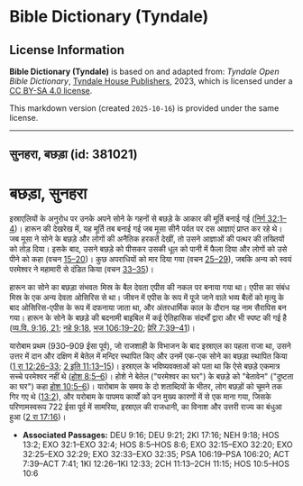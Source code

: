 # Bible Dictionary (Tyndale)

## License Information

**Bible Dictionary (Tyndale)** is based on and adapted from: _Tyndale Open Bible Dictionary_, [Tyndale House Publishers](https://tyndaleopenresources.com/), 2023, which is licensed under a [CC BY-SA 4.0 license](https://creativecommons.org/licenses/by-sa/4.0/legalcode.en).

This markdown version (created `2025-10-16`) is provided under the same license.



--------------------------------

## सुनहरा, बछड़ा (id: 381021)

बछड़ा, सुनहरा
=============

इस्राएलियों के अनुरोध पर उनके अपने सोने के गहनों से बछड़े के आकार की मूर्ति बनाई गई ([निर्ग 32:1–4](https://ref.ly/Exod32:1-Exod32:4))। हारून की देखरेख में, यह मूर्ति तब बनाई गई जब मूसा सीनै पर्वत पर दस आज्ञाएं प्राप्त कर रहे थे। जब मूसा ने सोने के बछड़े और लोगों की अनैतिक हरकतें देखीं, तो उसने आज्ञाओं की पत्थर की तख्तियों को तोड़ दिया। इसके बाद, उसने बछड़े को पीसकर उसकी धूल को पानी में फैला दिया और लोगों को उसे पीने को कहा (वचन [15–20](https://ref.ly/Exod32:15-Exod32:20))। कुछ अपराधियों को मार दिया गया (वचन [25–29](https://ref.ly/Exod32:25-Exod32:29)), जबकि अन्य को स्वयं परमेश्वर ने महामारी से दंडित किया (वचन [33–35](https://ref.ly/Exod32:33-Exod32:35))।

हारून का सोने का बछड़ा संभवतः मिस्र के बैल देवता एपीस की नकल पर बनाया गया था। एपीस का संबंध मिस्र के एक अन्य देवता ओसिरिस से था। जीवन में एपीस के रूप में पूजे जाने वाले भव्य बैलों को मृत्यु के बाद ओसिरिस\-एपीस के रूप में दफनाया जाता था, और अंतरधार्मिक काल के दौरान यह नाम सैरापिस बन गया। हारून के सोने के बछड़े की बदनामी बाइबिल में कई ऐतिहासिक संदर्भों द्वारा और भी स्पष्ट की गई है ([व्य.वि. 9:16, 21](https://ref.ly/Deut9:16,Deut9:21); [नहे 9:18](https://ref.ly/Neh9:18), [भज 106:19–20](https://ref.ly/Ps106:19-Ps106:20); [प्रेरि 7:39–41](https://ref.ly/Acts7:39-Acts7:41))।

यारोबाम प्रथम (930–909 ईसा पूर्व), जो राजशाही के विभाजन के बाद इस्राएल का पहला राजा था, उसने उत्तर में दान और दक्षिण में बेतेल में मन्दिर स्थापित किए और उनमें एक\-एक सोने का बछड़ा स्थापित किया ([1 रा 12:26–33](https://ref.ly/1Kgs12:26-1Kgs12:33); [2 इति 11:13–15](https://ref.ly/2Chr11:13-2Chr11:15))। इस्राएल के भविष्यवक्ताओं को पता था कि ऐसे बछड़े एकमात्र सच्चे परमेश्वर नहीं थे ([होश 8:5–6](https://ref.ly/Hos8:5-Hos8:6))। होशे ने बेतेल ("परमेश्वर का घर") के बछड़े को "बेतावेन" ("दुष्टता का घर") कहा [होश 10:5–6](https://ref.ly/Hos10:5-Hos10:6))। यारोबाम के समय के दो शताब्दियों के भीतर, लोग बछड़ों को चूमने तक गिर गए थे ([13:2](https://ref.ly/Hos13:2)), और यरोबाम के पापमय कार्यों को उन मुख्य कारणों में से एक माना गया, जिसके परिणामस्वरूप 722 ईसा पूर्व में सामरिया, इस्राएल की राजधानी, का विनाश और उत्तरी राज्य का बंधुआ हुआ ([2 रा 17:16](https://ref.ly/2Kgs17:16))।

* **Associated Passages:** DEU 9:16; DEU 9:21; 2KI 17:16; NEH 9:18; HOS 13:2; EXO 32:1–EXO 32:4; HOS 8:5–HOS 8:6; EXO 32:15–EXO 32:20; EXO 32:25–EXO 32:29; EXO 32:33–EXO 32:35; PSA 106:19–PSA 106:20; ACT 7:39–ACT 7:41; 1KI 12:26–1KI 12:33; 2CH 11:13–2CH 11:15; HOS 10:5–HOS 10:6


